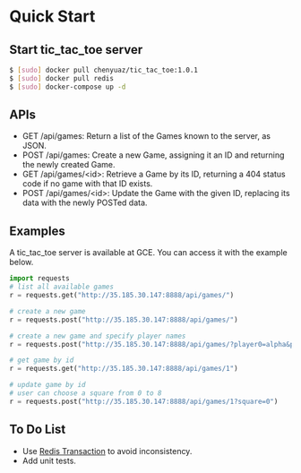 # Quick Start


## Start tic_tac_toe server
```bash
$ [sudo] docker pull chenyuaz/tic_tac_toe:1.0.1
$ [sudo] docker pull redis
$ [sudo] docker-compose up -d
```


## APIs
* GET /api/games: Return a list of the Games known to the server, as JSON.
* POST /api/games: Create a new Game, assigning it an ID and returning the newly created Game.
* GET /api/games/\<id>: Retrieve a Game by its ID, returning a 404 status code if no game with that ID exists.
* POST /api/games/\<id>: Update the Game with the given ID, replacing its data with the newly POSTed data.


## Examples
A tic_tac_toe server is available at GCE. You can access it with the example below.
```python
import requests
# list all available games
r = requests.get("http://35.185.30.147:8888/api/games/")

# create a new game
r = requests.post("http://35.185.30.147:8888/api/games/")

# create a new game and specify player names
r = requests.post("http://35.185.30.147:8888/api/games/?player0=alpha&player1=beta")

# get game by id
r = requests.get("http://35.185.30.147:8888/api/games/1")

# update game by id
# user can choose a square from 0 to 8
r = requests.post("http://35.185.30.147:8888/api/games/1?square=0")

```


## To Do List
* Use [Redis Transaction](https://redis.io/topics/transactions) to avoid inconsistency.
* Add unit tests.
